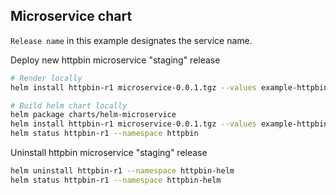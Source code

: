 
## Microservice chart

`Release name` in this example designates the service name.

Deploy new httpbin microservice "staging" release
```sh
# Render locally
helm install httpbin-r1 microservice-0.0.1.tgz --values example-httpbin-values.yaml 

# Build helm chart locally
helm package charts/helm-microservice
helm install httpbin-r1 microservice-0.0.1.tgz --values example-httpbin-values.yaml --namespace httpbin
helm status httpbin-r1 --namespace httpbin
```


Uninstall httpbin microservice "staging" release
```sh
helm uninstall httpbin-r1 --namespace httpbin-helm
helm status httpbin-r1 --namespace httpbin-helm
```